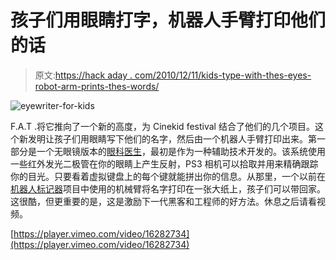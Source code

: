 # 孩子们用眼睛打字，机器人手臂打印他们的话

> 原文:[https://hack aday . com/2010/12/11/kids-type-with-thes-eyes-robot-arm-prints-thes-words/](https://hackaday.com/2010/12/11/kids-type-with-their-eyes-robot-arm-prints-their-words/)

![](../Images/50ea25647590341504dcbcb771c8edd0.png "eyewriter-for-kids")

F.A.T .将它推向了一个新的高度，为 Cinekid festival 结合了他们的几个项目。这个新发明让孩子们用眼睛写下他们的名字，然后由一个机器人手臂打印出来。第一部分是一个无眼镜版本的[眼科医生](http://hackaday.com/2009/11/11/eyewriter-is-the-fruit-of-the-kaneye-project/)，最初是作为一种辅助技术开发的。该系统使用一些红外发光二极管在你的眼睛上产生反射，PS3 相机可以拾取并用来精确跟踪你的目光。只要看着虚拟键盘上的每个键就能拼出你的信息。从那里，一个以前在[机器人标记器](http://fffff.at/gml-robotagger/)项目中使用的机械臂将名字打印在一张大纸上，孩子们可以带回家。这很酷，但更重要的是，这是激励下一代黑客和工程师的好方法。休息之后请看视频。

[https://player.vimeo.com/video/16282734](https://player.vimeo.com/video/16282734)